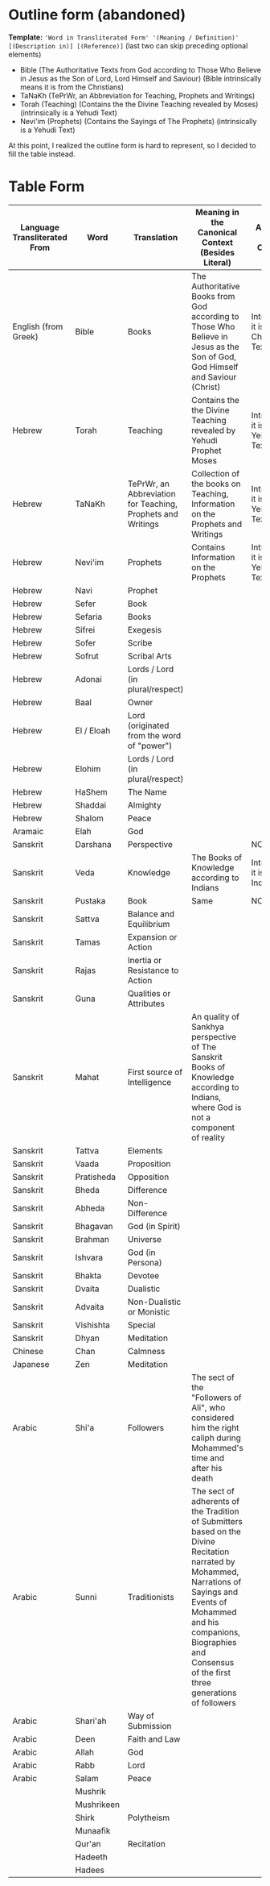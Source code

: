 # Outline form (abandoned)
**Template:** `'Word in Transliterated Form' '(Meaning / Definition)' [(Description in)] [(Reference)]` (last two can skip preceding optional elements)

- Bible (The Authoritative Texts from God according to Those Who Believe in Jesus as the Son of Lord, Lord Himself and Saviour) (Bible intrinsically means it is from the Christians)
- TaNaKh (TePrWr, an Abbreviation for Teaching, Prophets and Writings)
- Torah (Teaching) (Contains the the Divine Teaching revealed by Moses) (intrinsically is a Yehudi Text)
- Nevi'im (Prophets) (Contains the Sayings of The Prophets) (intrinsically is a Yehudi Text)

At this point, I realized the outline form is hard to represent, so I decided to fill the table instead.
# Table Form

| Language Transliterated From | Word       | Translation                                                 | Meaning in the Canonical Context (Besides Literal)                                                                                                                                                                                               | Any Ties to a Cultural               |     |
| ---------------------------- | ---------- | ----------------------------------------------------------- | ------------------------------------------------------------------------------------------------------------------------------------------------------------------------------------------------------------------------------------------------ | ------------------------------------ | --- |
| English (from Greek)         | Bible      | Books                                                       | The Authoritative Books from God according to Those Who Believe in Jesus as the Son of God, God Himself and Saviour (Christ)                                                                                                                     | Intrinsically it is a Christian Text |     |
| Hebrew                       | Torah      | Teaching                                                    | Contains the the Divine Teaching revealed by Yehudi Prophet Moses                                                                                                                                                                                | Intrinsically it is a Yehudi Text    |     |
| Hebrew                       | TaNaKh     | TePrWr, an Abbreviation for Teaching, Prophets and Writings | Collection of the books on Teaching, Information on the Prophets and Writings                                                                                                                                                                    | Intrinsically it is a Yehudi Text    |     |
| Hebrew                       | Nevi'im    | Prophets                                                    | Contains Information on the Prophets                                                                                                                                                                                                             | Intrinsically it is a Yehudi Text    |     |
| Hebrew                       | Navi       | Prophet                                                     |                                                                                                                                                                                                                                                  |                                      |     |
| Hebrew                       | Sefer      | Book                                                        |                                                                                                                                                                                                                                                  |                                      |     |
| Hebrew                       | Sefaria    | Books                                                       |                                                                                                                                                                                                                                                  |                                      |     |
| Hebrew                       | Sifrei     | Exegesis                                                    |                                                                                                                                                                                                                                                  |                                      |     |
| Hebrew                       | Sofer      | Scribe                                                      |                                                                                                                                                                                                                                                  |                                      |     |
| Hebrew                       | Sofrut     | Scribal Arts                                                |                                                                                                                                                                                                                                                  |                                      |     |
| Hebrew                       | Adonai     | Lords / Lord (in plural/respect)                            |                                                                                                                                                                                                                                                  |                                      |     |
| Hebrew                       | Baal       | Owner                                                       |                                                                                                                                                                                                                                                  |                                      |     |
| Hebrew                       | El / Eloah | Lord (originated from the word of "power")                  |                                                                                                                                                                                                                                                  |                                      |     |
| Hebrew                       | Elohim     | Lords / Lord (in plural/respect)                            |                                                                                                                                                                                                                                                  |                                      |     |
| Hebrew                       | HaShem     | The Name                                                    |                                                                                                                                                                                                                                                  |                                      |     |
| Hebrew                       | Shaddai    | Almighty                                                    |                                                                                                                                                                                                                                                  |                                      |     |
| Hebrew                       | Shalom     | Peace                                                       |                                                                                                                                                                                                                                                  |                                      |     |
| Aramaic                      | Elah       | God                                                         |                                                                                                                                                                                                                                                  |                                      |     |
| Sanskrit                     | Darshana   | Perspective                                                 |                                                                                                                                                                                                                                                  | NO                                   |     |
| Sanskrit                     | Veda       | Knowledge                                                   | The Books of Knowledge according to Indians                                                                                                                                                                                                      | Intrinsically it is an Indian Text   |     |
| Sanskrit                     | Pustaka    | Book                                                        | Same                                                                                                                                                                                                                                             | NO                                   |     |
| Sanskrit                     | Sattva     | Balance and Equilibrium                                     |                                                                                                                                                                                                                                                  |                                      |     |
| Sanskrit                     | Tamas      | Expansion or Action                                         |                                                                                                                                                                                                                                                  |                                      |     |
| Sanskrit                     | Rajas      | Inertia or Resistance to Action                             |                                                                                                                                                                                                                                                  |                                      |     |
| Sanskrit                     | Guna       | Qualities or Attributes                                     |                                                                                                                                                                                                                                                  |                                      |     |
| Sanskrit                     | Mahat      | First source of Intelligence                                | An quality of Sankhya perspective of The Sanskrit Books of Knowledge according to Indians, where God is not a component of reality                                                                                                               |                                      |     |
| Sanskrit                     | Tattva     | Elements                                                    |                                                                                                                                                                                                                                                  |                                      |     |
| Sanskrit                     | Vaada      | Proposition                                                 |                                                                                                                                                                                                                                                  |                                      |     |
| Sanskrit                     | Pratisheda | Opposition                                                  |                                                                                                                                                                                                                                                  |                                      |     |
| Sanskrit                     | Bheda      | Difference                                                  |                                                                                                                                                                                                                                                  |                                      |     |
| Sanskrit                     | Abheda     | Non-Difference                                              |                                                                                                                                                                                                                                                  |                                      |     |
| Sanskrit                     | Bhagavan   | God (in Spirit)                                             |                                                                                                                                                                                                                                                  |                                      |     |
| Sanskrit                     | Brahman    | Universe                                                    |                                                                                                                                                                                                                                                  |                                      |     |
| Sanskrit                     | Ishvara    | God (in Persona)                                            |                                                                                                                                                                                                                                                  |                                      |     |
| Sanskrit                     | Bhakta     | Devotee                                                     |                                                                                                                                                                                                                                                  |                                      |     |
| Sanskrit                     | Dvaita     | Dualistic                                                   |                                                                                                                                                                                                                                                  |                                      |     |
| Sanskrit                     | Advaita    | Non-Dualistic or Monistic                                   |                                                                                                                                                                                                                                                  |                                      |     |
| Sanskrit                     | Vishishta  | Special                                                     |                                                                                                                                                                                                                                                  |                                      |     |
| Sanskrit                     | Dhyan      | Meditation                                                  |                                                                                                                                                                                                                                                  |                                      |     |
| Chinese                      | Chan       | Calmness                                                    |                                                                                                                                                                                                                                                  |                                      |     |
| Japanese                     | Zen        | Meditation                                                  |                                                                                                                                                                                                                                                  |                                      |     |
| Arabic                       | Shi'a      | Followers                                                   | The sect of the "Followers of Ali", who considered him the right caliph during Mohammed's time and after his death                                                                                                                               |                                      |     |
| Arabic                       | Sunni      | Traditionists                                               | The sect of adherents of the Tradition of Submitters based on the Divine Recitation narrated by Mohammed, Narrations of Sayings and Events of Mohammed and his companions, Biographies and Consensus of the first three generations of followers |                                      |     |
| Arabic                       | Shari'ah   | Way of Submission                                           |                                                                                                                                                                                                                                                  |                                      |     |
| Arabic                       | Deen       | Faith and Law                                               |                                                                                                                                                                                                                                                  |                                      |     |
| Arabic                       | Allah      | God                                                         |                                                                                                                                                                                                                                                  |                                      |     |
| Arabic                       | Rabb       | Lord                                                        |                                                                                                                                                                                                                                                  |                                      |     |
| Arabic                       | Salam      | Peace                                                       |                                                                                                                                                                                                                                                  |                                      |     |
|                              | Mushrik    |                                                             |                                                                                                                                                                                                                                                  |                                      |     |
|                              | Mushrikeen |                                                             |                                                                                                                                                                                                                                                  |                                      |     |
|                              | Shirk      | Polytheism                                                  |                                                                                                                                                                                                                                                  |                                      |     |
|                              | Munaafik   |                                                             |                                                                                                                                                                                                                                                  |                                      |     |
|                              | Qur'an     | Recitation                                                  |                                                                                                                                                                                                                                                  |                                      |     |
|                              | Hadeeth    |                                                             |                                                                                                                                                                                                                                                  |                                      |     |
|                              | Hadees     |                                                             |                                                                                                                                                                                                                                                  |                                      |     |

